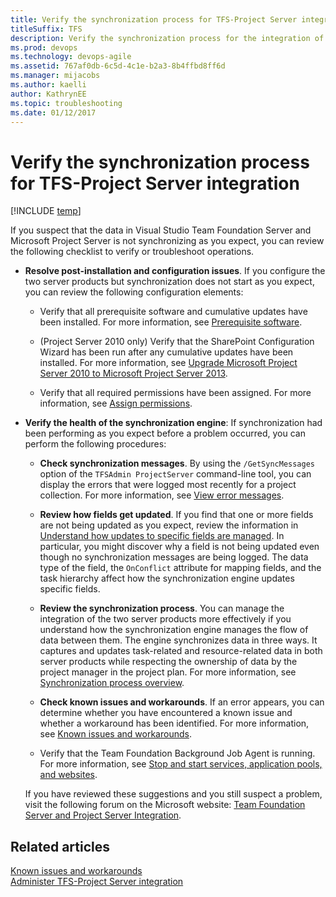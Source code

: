 ```yaml
---
title: Verify the synchronization process for TFS-Project Server integration
titleSuffix: TFS 
description: Verify the synchronization process for the integration of Team Foundation Server & Project Server  
ms.prod: devops
ms.technology: devops-agile
ms.assetid: 767af0db-6c5d-4c1e-b2a3-8b4ffbd8ff6d
ms.manager: mijacobs
ms.author: kaelli
author: KathrynEE
ms.topic: troubleshooting
ms.date: 01/12/2017
---
```



# Verify the synchronization process for TFS-Project Server integration
[!INCLUDE [temp](../../_shared/tfs-ps-sync-header.md)]

<a name="top"></a> If you suspect that the data in Visual Studio Team Foundation Server and Microsoft Project Server is not synchronizing as you expect, you can review the following checklist to verify or troubleshoot operations.  
  
- **Resolve post-installation and configuration issues**. If you configure the two server products but synchronization does not start as you expect, you can review the following configuration elements:  
  
  -   Verify that all prerequisite software and cumulative updates have been installed. For more information, see [Prerequisite software](system-and-setup-requirements.md#prereq).  
  
  -   (Project Server 2010 only) Verify that the SharePoint Configuration Wizard has been run after any cumulative updates have been installed. For more information, see [Upgrade Microsoft Project Server 2010  to Microsoft Project Server 2013](upgrade-ps-2010-to-ps-2013.md).  
  
  -   Verify that all required permissions have been assigned. For more information, see [Assign permissions](assign-permissions-support-tfs-project-server-integration.md).  
  
- **Verify the health of the synchronization engine**: If synchronization had been performing as you expect before a problem occurred, you can perform the following procedures:  
  
  -   **Check synchronization messages**. By using the `/GetSyncMessages` option of the `TFSAdmin ProjectServer` command-line tool, you can display the errors that were logged most recently for a project collection. For more information, see [View error messages](view-synch-error-messages.md).  
  
  -   **Review how fields get updated**. If you find that one or more fields are not being updated as you expect, review the information in [Understand how updates to specific fields are managed](understand-how-updates-to-specific-fields-managed.md). In particular, you might discover why a field is not being updated even though no synchronization messages are being logged. The data type of the field, the `OnConflict` attribute for mapping fields, and the task hierarchy affect how the synchronization engine updates specific fields.  
  
  -   **Review the synchronization process**. You can manage the integration of the two server products more effectively if you understand how the synchronization engine manages the flow of data between them. The engine synchronizes data in three ways. It captures and updates task-related and resource-related data in both server products while respecting the ownership of data by the project manager in the project plan. For more information, see [Synchronization process overview](synchronization-process-overview.md).  
  
  -   **Check known issues and workarounds**. If an error appears, you can  determine whether you have encountered a known issue and whether a workaround has been identified. For more information, see [Known issues and workarounds](known-issues-and-workarounds.md).  
  -   Verify that the Team Foundation Background Job Agent is running. For more information, see [Stop and start services, application pools, and websites](/azure/devops/server/admin/stop-start-stuff).  
  
  If you have reviewed these suggestions and you still suspect a problem, visit the following forum on the Microsoft website: [Team Foundation Server and Project Server Integration](https://go.microsoft.com/fwlink/?LinkId=207282).  
  
## Related articles  
 [Known issues and workarounds](known-issues-and-workarounds.md)   
 [Administer TFS-Project Server integration](administrate-integration-tfs-project-server.md)